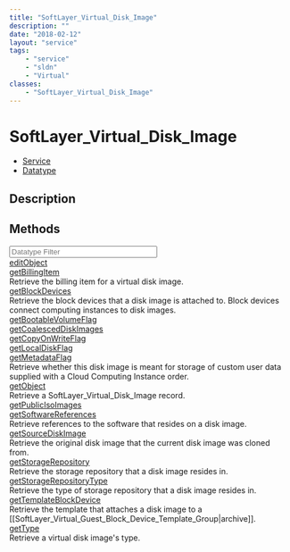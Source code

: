 ```yaml
---
title: "SoftLayer_Virtual_Disk_Image"
description: ""
date: "2018-02-12"
layout: "service"
tags:
    - "service"
    - "sldn"
    - "Virtual"
classes:
    - "SoftLayer_Virtual_Disk_Image"
---
```

# SoftLayer_Virtual_Disk_Image
<div id='service-datatype'>
    <ul id='sldn-reference-tabs'>
    <li id='service'> <a href='/reference/services/SoftLayer_Virtual_Disk_Image' >Service</a></li>    <li id='datatype'> <a href='/reference/datatypes/SoftLayer_Virtual_Disk_Image' >Datatype</a></li>
    </ul>
</div>

## Description

        
        
<div id="properties" class="content">
    <h2>Methods</h2>
    <div class="view-filters">
        <div class="clearfix">
            <div class="search-input-box">
                <input placeholder="Datatype Filter" onkeyup="titleSearch(inputId='edit-combine', divId='method-div', elementClass='method-row')" 
                    type="text" id="edit-combine" value="" size="30" maxlength="128" class="form-text">
            </div>
        </div>
    </div>
    <div id="method-div">
            <div class="method-row">
                        <span class='view-field-title'><a href='/reference/services/SoftLayer_Virtual_Disk_Image/editObject'> editObject</a> </span>
            <div class='views-field-body'></div>
        </div>
            <div class="method-row">
                        <span class='view-field-title'><a href='/reference/services/SoftLayer_Virtual_Disk_Image/getBillingItem'> getBillingItem</a> </span>
            <div class='views-field-body'>Retrieve the billing item for a virtual disk image.</div>
        </div>
            <div class="method-row">
                        <span class='view-field-title'><a href='/reference/services/SoftLayer_Virtual_Disk_Image/getBlockDevices'> getBlockDevices</a> </span>
            <div class='views-field-body'>Retrieve the block devices that a disk image is attached to. Block devices connect computing instances to disk images.</div>
        </div>
            <div class="method-row">
                        <span class='view-field-title'><a href='/reference/services/SoftLayer_Virtual_Disk_Image/getBootableVolumeFlag'> getBootableVolumeFlag</a> </span>
            <div class='views-field-body'></div>
        </div>
            <div class="method-row">
                        <span class='view-field-title'><a href='/reference/services/SoftLayer_Virtual_Disk_Image/getCoalescedDiskImages'> getCoalescedDiskImages</a> </span>
            <div class='views-field-body'></div>
        </div>
            <div class="method-row">
                        <span class='view-field-title'><a href='/reference/services/SoftLayer_Virtual_Disk_Image/getCopyOnWriteFlag'> getCopyOnWriteFlag</a> </span>
            <div class='views-field-body'></div>
        </div>
            <div class="method-row">
                        <span class='view-field-title'><a href='/reference/services/SoftLayer_Virtual_Disk_Image/getLocalDiskFlag'> getLocalDiskFlag</a> </span>
            <div class='views-field-body'></div>
        </div>
            <div class="method-row">
                        <span class='view-field-title'><a href='/reference/services/SoftLayer_Virtual_Disk_Image/getMetadataFlag'> getMetadataFlag</a> </span>
            <div class='views-field-body'>Retrieve whether this disk image is meant for storage of custom user data supplied with a Cloud Computing Instance order.</div>
        </div>
            <div class="method-row">
                        <span class='view-field-title'><a href='/reference/services/SoftLayer_Virtual_Disk_Image/getObject'> getObject</a> </span>
            <div class='views-field-body'>Retrieve a SoftLayer_Virtual_Disk_Image record.</div>
        </div>
            <div class="method-row">
                        <span class='view-field-title'><a href='/reference/services/SoftLayer_Virtual_Disk_Image/getPublicIsoImages'> getPublicIsoImages</a> </span>
            <div class='views-field-body'></div>
        </div>
            <div class="method-row">
                        <span class='view-field-title'><a href='/reference/services/SoftLayer_Virtual_Disk_Image/getSoftwareReferences'> getSoftwareReferences</a> </span>
            <div class='views-field-body'>Retrieve references to the software that resides on a disk image.</div>
        </div>
            <div class="method-row">
                        <span class='view-field-title'><a href='/reference/services/SoftLayer_Virtual_Disk_Image/getSourceDiskImage'> getSourceDiskImage</a> </span>
            <div class='views-field-body'>Retrieve the original disk image that the current disk image was cloned from.</div>
        </div>
            <div class="method-row">
                        <span class='view-field-title'><a href='/reference/services/SoftLayer_Virtual_Disk_Image/getStorageRepository'> getStorageRepository</a> </span>
            <div class='views-field-body'>Retrieve the storage repository that a disk image resides in.</div>
        </div>
            <div class="method-row">
                        <span class='view-field-title'><a href='/reference/services/SoftLayer_Virtual_Disk_Image/getStorageRepositoryType'> getStorageRepositoryType</a> </span>
            <div class='views-field-body'>Retrieve the type of storage repository that a disk image resides in.</div>
        </div>
            <div class="method-row">
                        <span class='view-field-title'><a href='/reference/services/SoftLayer_Virtual_Disk_Image/getTemplateBlockDevice'> getTemplateBlockDevice</a> </span>
            <div class='views-field-body'>Retrieve the template that attaches a disk image to a [[SoftLayer_Virtual_Guest_Block_Device_Template_Group|archive]].</div>
        </div>
            <div class="method-row">
                        <span class='view-field-title'><a href='/reference/services/SoftLayer_Virtual_Disk_Image/getType'> getType</a> </span>
            <div class='views-field-body'>Retrieve a virtual disk image's type.</div>
        </div>
        </div>
</div>

